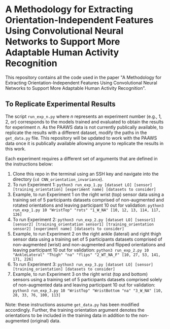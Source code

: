# A Methodology for Extracting Orientation-Independent Features Using Convolutional Neural Networks to Support More Adaptable Human Activity Recognition

This repository contains all the code used in the paper "A Methodology for Extracting Orientation-Independent Features Using Convolutional Neural Networks to Support More Adaptable Human Activity Recognition". 

## To Replicate Experimental Results 
The script `run_exp_n.py` where *n* represents an experiment number (e.g., 1, 2, or) corresponds to the models trained and evaluated to obtain the results for experiment *n*. As the PAAWS data is not currently publically available, to replicate the results with a different dataset, modify the paths in the `get_data.py` file. This repository will be updated to work with the PAAWS data once it is publically available allowing anyone to replicate the results in this work. 

Each experiment requires a different set of arguments that are defined in the instructions below:
1. Clone this repo in the terminal using an SSH key and navigate into the directory (`cd CNN_orientation_invariance`).
2. To run Experiment 1: `python3 run_exp_1.py [dataset LO] [sensor] [training_orientation] [experiment name] [datasets to consider]`
  3. Example, to run Experiment 1 on the right wrist (top) sensor data using a training set of 5 participants datasets comprised of non-augmented and rotated orientations and leaving participant 10 out for validation: `python3 run_exp_1.py 10 "WristTop" "rots" "1_W_NA" [10, 12, 13, 114, 117, 126]`
4.  To run Experiment 2: `python3 run_exp_2.py [dataset LO] [sensor1] [sensor2] [training_orientation sensor1] [training_orientation sensor2] [experiment name] [datasets to consider]`
  5. Example, to run Experiment 2 on the right ankle (lateral) and right thigh sensor data using a training set of 5 participants datasets comprised of non-augmented (wrist) and non-augmented and flipped orientations and leaving participant 10 out for validation: `python3 run_exp_2.py 10 "AnkleLateral" "Thigh" "na" "flips" "2_WT_NA_F" [10, 27, 53, 141, 171, 226]`
6. To run Experiment 3: `python3 run_exp_3.py [dataset LO] [sensor] [training_orientation] [datasets to consider]`
  7. Example, to run Experiment 3 on the right wrist (top and bottom) sensors  using a training set of 5 participants datasets comprised solely of non-augmented data and leaving participant 10 out for validation: `python3 run_exp_3.py 10 "WristTop" "WristBottom "na" "3_W_NA" [10, 28, 33, 76, 100, 113]`

Note: these instructions assume `get_data.py` has been modified accordingly. Further, the training orientation argument denotes the orientations to be included in the training data in addition to the non-augmented (original) data.  
